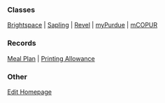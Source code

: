 ### Classes

[Brightspace](https://purdue.brightspace.com/d2l/lp/auth/saml/initiate-login?entityId=https://idp.purdue.edu/idp/shibboleth) | [Sapling](https://www.saplinglearning.com/ibiscms/course/view.php?id=152376) | [Revel](https://revel-ise.pearson.com/courses/5f29a7d1b53972001a528c34/assignments) | [myPurdue](https://mypurdue.purdue.edu/) | [mCOPUR](https://docs.google.com/document/d/17DvBvgYhPU2UEtN7rZEMxOSx3fYG30EgqOQY7ZI3k_c/view)

### Records

[Meal Plan](https://eacct-purdue-sp.transactcampus.com/purdueeaccounts/AccountSummary.aspx) | [Printing Allowance](https://docs.google.com/spreadsheets/d/1xFdXEq2De7o3UxmuPD34p0e5o5Hi2Rs_4_vw_SGWm7U/edit#gid=0)

### Other

[Edit Homepage](https://github.com/CrazyMatt/Homepage/blob/master/Homepage.md)
